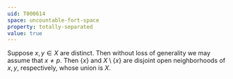 ```yaml
---
uid: T000614
space: uncountable-fort-space
property: totally-separated
value: true
---
```

Suppose $x,y \in X$ are distinct. Then without loss of generality we may assume that $x \neq p$. Then $\{ x \}$ and $X \setminus \{ x \}$ are disjoint open neighborhoods of $x,y$, respectively, whose union is $X$.

